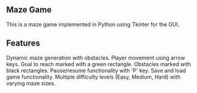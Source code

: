 ## Maze Game
This is a maze game implemented in Python using Tkinter for the GUI.

## Features
Dynamic maze generation with obstacles.
Player movement using arrow keys.
Goal to reach marked with a green rectangle.
Obstacles marked with black rectangles.
Pause/resume functionality with 'P' key.
Save and load game functionality.
Multiple difficulty levels (Easy, Medium, Hard) with varying maze sizes.